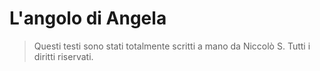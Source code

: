 # L'angolo di Angela
> Questi testi sono stati totalmente scritti a mano da Niccolò S. 
Tutti i diritti riservati.
 
